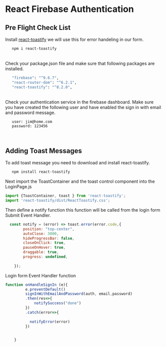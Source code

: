  
 

 

 

 

 # React Firebase Authentication
 



## Pre Flight Check List
Install [react-toastify](https://fkhadra.github.io/react-toastify/introduction) we will use this for error handeling in our form.
```bash
   npm i react-toastify
```
<br/>
Check your package.json file and make sure that following packages are installed.

```bash   
   "firebase": "^9.6.7",
   "react-router-dom": "^6.2.1",
   "react-toastify": "^8.2.0",
```
<br/>
Check your authentication service in the firebase dashboard. Make sure you have created the following user and have enabled the sign in with email and password message. 

```
   user: jim@home.com
   password: 123456
```
<br/>

## Adding Toast Messages
To add toast message you need to download and install react-toastify.
```bash
   npm install react-toastify
```
Next import the ToastContainer and the toast control component into the LoginPage.js
```jsx
import {ToastContainer, toast } from 'react-toastify';
import 'react-toastify/dist/ReactToastify.css';
```
Then define a notify function this function will be called from the login form Submit Event Handler. 

```jsx
  const notify = (error) => toast.error(error.code,{
        position: "top-center",
        autoClose: 3000,
        hideProgressBar: false,
        closeOnClick: true,
        pauseOnHover: true,
        draggable: true,
        progress: undefined,
  
    });
```

Login form Event Handler function
```jsx
function onHandleSignIn (e){
         e.preventDefault()
         signInWithEmailAndPassword(auth, email,password)
         .then(res=>{
             notifySuccess("done")
         })
         .catch(error=>{
             
           notifyError(error)
         })
         

    }
```



 

 

 

 